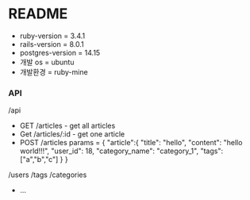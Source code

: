 # README

- ruby-version = 3.4.1
- rails-version = 8.0.1
- postgres-version = 14.15
- 개발 os = ubuntu
- 개발환경 = ruby-mine

### API
/api
-  GET /articles  -  get all articles
-  Get /articles/:id  -  get one article
-  POST /articles
    params = {
    "article":{
        "title": "hello",
        "content": "hello world!!!",
        "user_id": 18,
        "category_name": "category_1",
        "tags": ["a","b","c"]
    }
}


  
  /users
  /tags
  /categories



* ...
